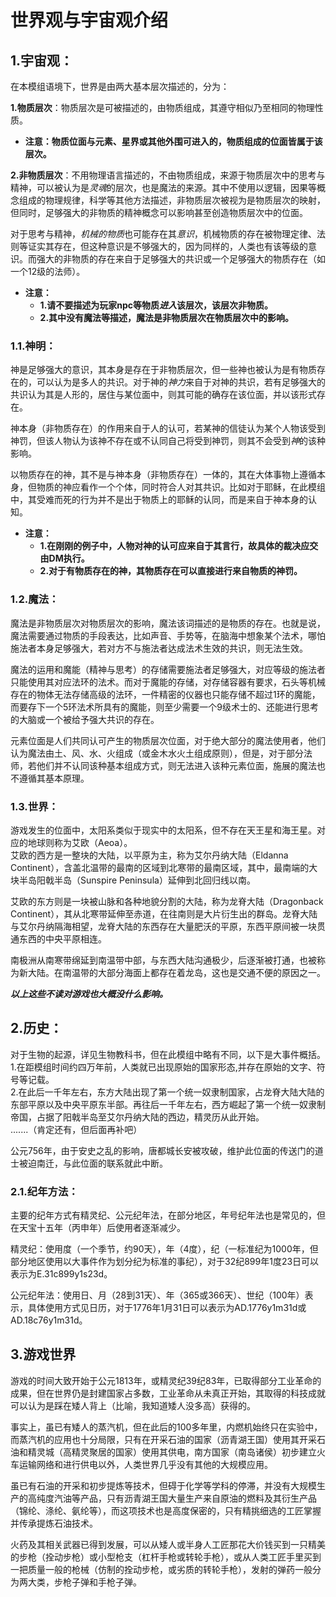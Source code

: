 # 世界观与宇宙观介绍

## 1.宇宙观：

在本模组语境下，世界是由两大基本层次描述的，分为：  

**1.物质层次**：物质层次是可被描述的，由物质组成，其遵守相似乃至相同的物理性质。
- **注意：物质位面与元素、星界或其他外围可进入的，物质组成的位面皆属于该层次。**  

**2.非物质层次**：不用物理语言描述的，不由物质组成，来源于物质层次中的思考与精神，可以被认为是*灵魂*的层次，也是魔法的来源。其中不使用以逻辑，因果等概念组成的物理规律，科学等其他方法描述，非物质层次被视为是物质层次的映射，但同时，足够强大的非物质的精神概念可以影响甚至创造物质层次中的位面。 

对于思考与精神，*机械的物质*也可能存在其*意识*，机械物质的存在被物理定律、法则等证实其存在，但这种意识是不够强大的，因为同样的，人类也有该等级的意识。而强大的非物质的存在来自于足够强大的共识或一个足够强大的物质存在（如一个12级的法师）。

- **注意：**
    - **1.请不要描述为玩家npc等物质*进入*该层次，该层次非物质。**
    - **2.其中没有魔法等描述，魔法是非物质层次在物质层次中的影响。**   

### 1.1.神明：

神是足够强大的意识，其本身是存在于非物质层次，但一些神也被认为是有物质存在的，可以认为是多人的共识。对于神的*神力*来自于对神的共识，若有足够强大的共识认为其是人形的，居住与某位面中，则其可能的确存在该位面，并以该形式存在。  

神本身（非物质存在）的作用来自于人的认可，若某神的信徒认为某个人物该受到神罚，但该人物认为该神不存在或不认同自己将受到神罚，则其不会受到*神*的该种影响。 

以物质存在的神，其不是与神本身（非物质存在）一体的，其在大体事物上遵循本身，但物质的神应看作一个个体，同时符合人对其共识。比如对于耶稣，在此模组中，其受难而死的行为并不是出于物质上的耶稣的认同，而是来自于神本身的认知。  

- **注意：**
    - **1.在刚刚的例子中，人物对神的认可应来自于其言行，故具体的裁决应交由DM执行。**
    - **2.对于有物质存在的神，其物质存在可以直接进行来自物质的神罚。**


### 1.2.魔法：

魔法是非物质层次对物质层次的影响，魔法该词描述的是物质的存在。也就是说，魔法需要通过物质的手段表达，比如声音、手势等，在脑海中想象某个法术，哪怕施法者本身足够强大，若对方不与施法者达成法术生效的共识，则无法生效。

魔法的运用和魔能（精神与思考）的存储需要施法者足够强大，对应等级的施法者只能使用其对应法环的法术。而对于魔能的存储，对存储容器有要求，石头等机械存在的物体无法存储高级的法环，一件精密的仪器也只能存储不超过1环的魔能，而要存下一个5环法术所具有的魔能，则至少需要一个9级术士的、还能进行思考的大脑或一个被给予强大共识的存在。  

元素位面是人们共同认可产生的物质层次位面，对于绝大部分的魔法使用者，他们认为魔法由土、风、水、火组成（或金木水火土组成原则），但是，对于部分法师，若他们并不认同该种基本组成方式，则无法进入该种元素位面，施展的魔法也不遵循其基本原理。


### 1.3.世界：

游戏发生的位面中，太阳系类似于现实中的太阳系，但不存在天王星和海王星。对应的地球则称为艾欧（Aeoa）。  
艾欧的西方是一整块的大陆，以平原为主，称为艾尔丹纳大陆（Eldanna Continent），含盖北温带的最南的区域到北寒带的最南区域，其中，最南端的大块半岛阳戟半岛（Sunspire Peninsula）延伸到北回归线以南。  

艾欧的东方则是一块被山脉和各种地貌分割的大陆，称为龙脊大陆（Dragonback Continent），其从北寒带延伸至赤道，在往南则是大片衍生出的群岛。龙脊大陆与艾尔丹纳隔海相望，龙脊大陆的东西存在大量肥沃的平原，东西平原间被一块贯通东西的中央平原相连。  

南极洲从南寒带绵延到南温带中部，与东西大陆沟通极少，后逐渐被打通，也被称为新大陆。在南温带的大部分海面上都存在着龙岛，这也是交通不便的原因之一。  

***以上这些不读对游戏也大概没什么影响。***



## 2.历史：

对于生物的起源，详见生物教科书，但在此模组中略有不同，以下是大事件概括。  
1.在距模组时间约四万年前，人类就已出现原始的国家形态,并存在原始的文字、符号等记载。  
2.在此后一千年左右，东方大陆出现了第一个统一奴隶制国家，占龙脊大陆大陆的东部平原以及中央平原东半部。再往后一千年左右，西方崛起了第一个统一奴隶制帝国，占据了阳戟半岛至艾尔丹纳大陆的西边，精灵历从此开始。  
.......（肯定还有，但后面再补吧）

公元756年，由于安史之乱的影响，唐都城长安被攻破，维护此位面的传送门的道士被迫南迁，与此位面的联系就此中断。  

### 2.1.纪年方法：

主要的纪年方式有精灵纪、公元纪年法，在部分地区，年号纪年法也是常见的，但在天宝十五年（丙申年）后使用者逐渐减少。  

精灵纪：使用度（一个季节，约90天），年（4度），纪（一标准纪为1000年，但部分地区使用以大事件作为划分纪为标准的事纪），对于32纪899年1度23日可以表示为E.31c899y1s23d。    

公元纪年法：使用日、月（28到31天）、年（365或366天）、世纪（100年）表示，具体使用方式见日历，对于1776年1月31日可以表示为AD.1776y1m31d或AD.18c76y1m31d。   


## 3.游戏世界

游戏的时间大致开始于公元1813年，或精灵纪39纪83年，已取得部分工业革命的成果，但在世界仍是封建国家占多数，工业革命从未真正开始，其取得的科技成就可以认为是踩在矮人背上（比喻，我知道矮人没多高）获得的。  

事实上，虽已有矮人的蒸汽机，但在此后的100多年里，内燃机始终只在实验中，而蒸汽机的应用也十分局限，只有在开采石油的国家（沥青湖王国）使用其开采石油和精灵城（高精灵聚居的国家）使用其供电，南方国家（南岛诸侯）初步建立火车运输网络和进行供电以外，人类世界几乎没有其他的大规模应用。  

虽已有石油的开采和初步提炼等技术，但碍于化学等学科的停滞，并没有大规模生产的高纯度汽油等产品，只有沥青湖王国大量生产来自原油的燃料及其衍生产品（锦纶、涤纶、氨纶等），而这项技术也是高度保密的，只有精挑细选的工匠掌握并传承提炼石油技术。  

火药及其相关武器已得到发展，可以从矮人或半身人工匠那花大价钱买到一只精美的步枪（拴动步枪）或小型枪支（杠杆手枪或转轮手枪），或从人类工匠手里买到一把质量一般的枪械（仿制的拴动步枪，或劣质的转轮手枪），发射的弹药一般分为两大类，步枪子弹和手枪子弹。





